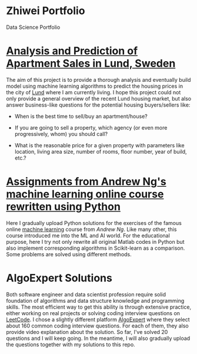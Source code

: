 # Zhiwei Portfolio
Data Science Portfolio

# [Analysis and Prediction of Apartment Sales in Lund, Sweden](https://github.com/zwchang/house-prices-Lund-Sweden)

The aim of this project is to provide a thorough analysis and eventually
build model using machine learning algorithms to predict the housing prices in 
the city of [Lund](https://en.wikipedia.org/wiki/Lund) where I am currently 
living. I hope this project could not only provide a general 
overview of the recent Lund housing market, but also answer business-like questions for the potential housing buyers/sellers like:

* When is the best time to sell/buy an apartment/house?
* If you are going to sell a property, which agency (or even more 
  progressively, whom) 
  you should call?
  
* What is the reasonable price for a given property with parameters like 
  location, living area size, number of rooms, floor number, year of build, 
  etc.?
    
# [Assignments from Andrew Ng's machine learning online course rewritten using Python]()

Here I gradually upload Python solutions for the exercises of the famous online [machine learning](https://www.coursera.org/learn/machine-learning) course from _Andrew Ng_. Like many other, this course introduced me into the ML and AI world. For the educational purpose, here I try not only rewrite all original Matlab codes in Python but also implement corresponding algorithms in Scikit-learn as a comparison. Some problems are solved using different methods.   

# AlgoExpert Solutions

Both software engineer and data scientist profession require solid foundation of algorithms and data structure knowledge and programming skills. The most efficient way to get this ability is through extensive practice, either working on real projects or solving coding interview questions on [LeetCode](https://leetcode.com/). I chose a slightly different platform [AlgoExpert](https://www.algoexpert.io/) where they select about 160 common coding interview questions. For each of them, they also provide video explanation about the solution. So far, I've solved 20 questions and I will keep going. In the meantime, I will also gradually upload the questions together with my solutions to this repo. 

